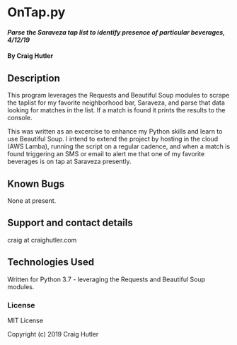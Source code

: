 # OnTap.py

#### _Parse the Saraveza tap list to identify presence of particular beverages, 4/12/19_

#### By Craig Hutler

## Description

This program leverages the Requests and Beautiful Soup modules to scrape the taplist for my favorite neighborhood bar, Saraveza, and parse that data looking for matches in the list. If a match is found it prints the results to the console.

This was written as an excercise to enhance my Python skills and learn to use Beautiful Soup. I intend to extend the project by hosting in the cloud (AWS Lamba), running the script on a regular cadence, and when a match is found triggering an SMS or email to alert me that one of my favorite beverages is on tap at Saraveza presently.

## Known Bugs

None at present.

## Support and contact details

craig at craighutler.com

## Technologies Used

Written for Python 3.7 - leveraging the Requests and Beautiful Soup modules.

### License

MIT License

Copyright (c) 2019 Craig Hutler
